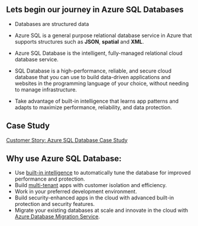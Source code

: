 ## Lets begin our journey in Azure SQL Databases
* Databases are structured data
* Azure SQL is a general purpose relational database service in Azure that supports structures such as __JSON__, __spatial__ and __XML__.

* Azure SQL Database is the intelligent, fully-managed relational cloud database service. 
* SQL Database is a high-performance, reliable, and secure cloud database that you can use to build data-driven applications and websites in the programming language of your choice, without needing to manage infrastructure. 
* Take advantage of built-in intelligence that learns app patterns and adapts to maximize performance, reliability, and data protection.

## Case Study
[Customer Story: Azure SQL Database Case Study](https://customers.microsoft.com/en-us/story/724217-capita-uk-professional-services-azure-sql-database)

## Why use Azure SQL Database:

* Use [built-in intelligence](https://docs.microsoft.com/en-us/azure/azure-sql/database/sql-database-paas-overview#built-in-intelligence/?WT.mc_id=UI-AQC) to automatically tune the database for improved performance and protection.
* Build [multi-tenant](https://docs.microsoft.com/en-us/azure/azure-sql/database/saas-tenancy-app-design-patterns?WT.mc_id=UI-AQC) apps with customer isolation and efficiency.
* Work in your preferred development environment.
* Build security-enhanced apps in the cloud with advanced built-in protection and security features.
* Migrate your existing databases at scale and innovate in the cloud with [Azure Database Migration Service](https://docs.microsoft.com/en-us/azure/dms/dms-overview?WT.mc_id=UI-AQC).